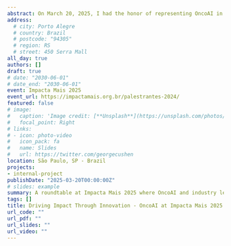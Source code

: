 ```yaml
---
abstract: On March 20, 2025, I had the honor of representing OncoAI in a roundtable at Impacta Mais 2025 — the largest forum for impact investing and businesses in Brazil, organized by Impact Hub São Paulo and co-ideated by ICE. Alongside leaders like Umberto De Vuono (Carbon Token) and dana meschede (Dana Agro), we discussed key topics such as impact measurement, stakeholder engagement, future trends in our sectors, and what drives us toward building a more sustainable future. The event brought together over 1,500 participants committed to generating positive social and environmental impact through innovation and new business models.
address:
  # city: Porto Alegre
  # country: Brazil
  # postcode: "94305"
  # region: RS
  # street: 450 Serra Mall
all_day: true
authors: []
draft: true
# date: "2030-06-01"
# date_end: "2030-06-01"
event: Impacta Mais 2025
event_url: https://impactamais.org.br/palestrantes-2024/
featured: false
# image:
#   caption: 'Image credit: [**Unsplash**](https://unsplash.com/photos/bzdhc5b3Bxs)'
#   focal_point: Right
# links:
# - icon: photo-video
#   icon_pack: fa
#   name: Slides
#   url: https://twitter.com/georgecushen
location: São Paulo, SP - Brazil
projects:
- internal-project
publishDate: "2025-03-20T00:00:00Z"
# slides: example
summary: A roundtable at Impacta Mais 2025 where OncoAI and industry leaders discussed impact metrics, stakeholder engagement, and sustainable innovation.
tags: []
title: Driving Impact Through Innovation - OncoAI at Impacta Mais 2025
url_code: ""
url_pdf: ""
url_slides: ""
url_video: ""
---
```

